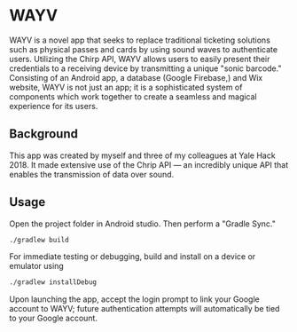 # WAYV
WAYV is a novel app that seeks to replace traditional ticketing solutions such as physical passes and cards by using sound waves to authenticate users. Utilizing the Chirp API, WAYV allows users to easily present their credentials to a receiving device by transmitting a unique "sonic barcode." Consisting of an Android app, a database (Google Firebase,) and Wix website, WAYV is not just an app; it is a sophisticated system of components which work together to create a seamless and magical experience for its users.

## Background
This app was created by myself and three of my colleagues at Yale Hack 2018. It made extensive use of the Chrip API — an incredibly unique API that enables the transmission of data over sound. 


## Usage
Open the project folder in Android studio. Then perform a "Gradle Sync."

```bash
./gradlew build
```
For immediate testing or debugging, build and install on a device or emulator using


```bash
./gradlew installDebug
```

Upon launching the app, accept the login prompt to link your Google account to WAYV; future authentication attempts will automatically be tied to your Google account.
